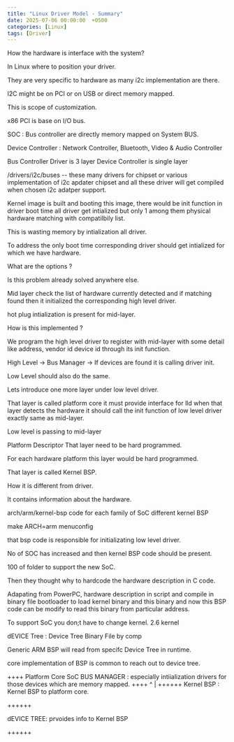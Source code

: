 ```yaml
---
title: "Linux Driver Model - Summary"
date: 2025-07-06 00:00:00  +0500
categories: [Linux]
tags: [Driver]
---
```


How the hardware is interface with the system?

In Linux where to position your driver. 

They are very specific to hardware as many i2c implementation are there. 

I2C might be on PCI or on USB or direct memory mapped.

This is scope of customization.

x86  PCI is base on I/O bus.

SOC : Bus controller are directly memory mapped on System BUS.

Device Controller : Network Controller, Bluetooth, Video & Audio Controller


Bus Controller Driver is 3 layer
Device Controller is single layer

/drivers/i2c/buses -- these many drivers for chipset or various implementation of i2c apdater chipset
and all these driver will get compiled when chosen i2c adatper support.

Kernel image is built and booting this image, there would be init function in driver boot time 
all driver get intialized but only 1 among them physical hardware matching with compatilbily list.

This is wasting memory by intialization all driver. 

To address the only boot time corresponding driver should get intialized for which we have hardware.

What are the options ? 

Is this problem already solved anywhere else.

Mid layer  check the list of hardware currently detected and if matching found then it initialized
the corresponding high level driver.

hot plug intialization is present for mid-layer. 


How is this implemented ?

We program the high level driver to register with mid-layer with some detail like address, vendor id
device id through its init function. 

High Level -> Bus Manager -> If devices are found it is calling driver init.


Low Level should also do the same. 


Lets introduce one more layer under low level driver. 

That layer is called platform core it must provide interface for lld when that layer detects the 
hardware it should call the init function of low level driver exactly same as mid-layer.



Low level is passing to mid-layer


Platform Descriptor That layer need to be hard programmed. 


For each hardware platform this layer would be hard programmed. 

That layer is called Kernel BSP. 

How it is different from driver. 

It contains information about the hardware. 

arch/arm/kernel-bsp code for each family of SoC different kernel BSP

make ARCH=arm menuconfig

that bsp code is responsible for initializating low level driver.

No of SOC has increased and then kernel BSP code should be present. 

100 of folder to support the new SoC. 

Then they thought why to hardcode the hardware description in C code.

Adapating from PowerPC, hardware description in script and compile in binary file bootloader
to load kernel binary and this binary and now this BSP code can be modify to read this binary from
particular address.

To support SoC you don;t have to change kernel. 2.6 kernel 

dEVICE Tree : Device Tree Binary File by comp

Generic ARM BSP will read from specifc Device Tree in runtime. 

core implementation of BSP is common to reach out to device tree. 

++++
Platform Core SoC BUS MANAGER : especially intiialization drivers for those devices which are memory
mapped. 
++++
^
|
++++++
Kernel BSP : Kernel BSP to platform core. 

++++++

dEVICE TREE: prvoides info to Kernel BSP

++++++



